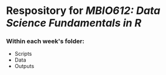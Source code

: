 # Respository for *MBIO612: Data Science Fundamentals in R*
### Within each week's folder:
* Scripts
* Data
* Outputs
